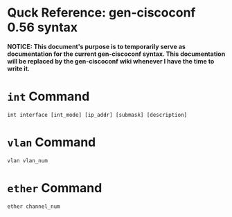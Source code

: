 # Quck Reference: gen-ciscoconf 0.56 syntax

**NOTICE: This document's purpose is to temporarily serve as documentation for
the current gen-ciscoconf syntax. This documentation will be replaced by the
gen-ciscoconf wiki whenever I have the time to write it.**

# `int` Command

```
int interface [int_mode] [ip_addr] [submask] [description]
```

# `vlan` Command

```
vlan vlan_num
```

# `ether` Command

```
ether channel_num
```
